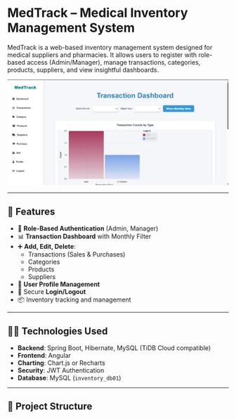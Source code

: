 # MedTrack – Medical Inventory Management System

MedTrack is a web-based inventory management system designed for medical suppliers and pharmacies. It allows users to register with role-based access (Admin/Manager), manage transactions, categories, products, suppliers, and view insightful dashboards.

![Dashboard Preview](src\app\assets\images\dashboard.png)

---

## 🚀 Features

- 🔐 **Role-Based Authentication** (Admin, Manager)
- 📊 **Transaction Dashboard** with Monthly Filter
- ➕ **Add, Edit, Delete**:
  - Transactions (Sales & Purchases)
  - Categories
  - Products
  - Suppliers
- 👤 **User Profile Management**
- 🔁 Secure **Login/Logout**
- 📦 Inventory tracking and management

---

## 🧑‍💻 Technologies Used

- **Backend**: Spring Boot, Hibernate, MySQL (TiDB Cloud compatible)
- **Frontend**: Angular
- **Charting**: Chart.js or Recharts
- **Security**: JWT Authentication
- **Database**: MySQL (`inventory_db01`)

---

## 📂 Project Structure


